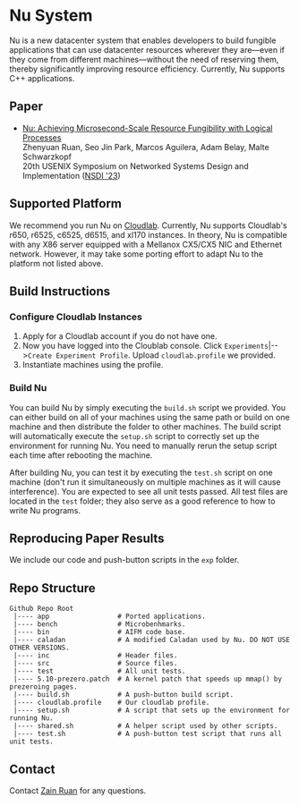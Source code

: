 # Nu System

Nu is a new datacenter system that enables developers to build fungible applications that can use datacenter resources wherever they are—even if they come from different machines—without the need of reserving them, thereby significantly improving resource efficiency. Currently, Nu supports C++ applications.

## Paper
* [Nu: Achieving Microsecond-Scale Resource Fungibility with Logical Processes](https://www.usenix.org/system/files/nsdi23-ruan.pdf)<br>
Zhenyuan Ruan, Seo Jin Park, Marcos Aguilera, Adam Belay, Malte Schwarzkopf<br>
20th USENIX Symposium on Networked Systems Design and Implementation ([NSDI '23](https://www.usenix.org/conference/nsdi23))<br>

## Supported Platform
We recommend you run Nu on [Cloudlab](https://www.cloudlab.us/). Currently, Nu supports Cloudlab's r650, r6525, c6525, d6515, and xl170 instances. In theory, Nu is compatible with any X86 server equipped with a Mellanox CX5/CX5 NIC and Ethernet network. However, it may take some porting effort to adapt Nu to the platform not listed above.

## Build Instructions
### Configure Cloudlab Instances
1) Apply for a Cloudlab account if you do not have one.
2) Now you have logged into the Cloublab console. Click `Experiments`|-->`Create Experiment Profile`. Upload `cloudlab.profile` we provided.
3) Instantiate machines using the profile. 

### Build Nu
You can build Nu by simply executing the `build.sh` script we provided. You can either build on all of your machines using the same path or build on one machine and then distribute the folder to other machines. The build script will automatically execute the `setup.sh` script to correctly set up the environment for running Nu. You need to manually rerun the setup script each time after rebooting the machine.

After building Nu, you can test it by executing the `test.sh` script on one machine (don't run it simultaneously on multiple machines as it will cause interference). You are expected to see all unit tests passed. All test files are located in the `test` folder; they also serve as a good reference to how to write Nu programs.

## Reproducing Paper Results
We include our code and push-button scripts in the ``exp`` folder.

## Repo Structure
```
Github Repo Root
 |---- app                 # Ported applications.
 |---- bench               # Microbenhmarks.
 |---- bin                 # AIFM code base.
 |---- caladan             # A modified Caladan used by Nu. DO NOT USE OTHER VERSIONS.
 |---- inc                 # Header files.
 |---- src                 # Source files.
 |---- test                # All unit tests.
 |---- 5.10-prezero.patch  # A kernel patch that speeds up mmap() by prezeroing pages.
 |---- build.sh            # A push-button build script.
 |---- cloudlab.profile    # Our cloudlab profile.
 |---- setup.sh            # A script that sets up the environment for running Nu.
 |---- shared.sh           # A helper script used by other scripts.
 |---- test.sh             # A push-button test script that runs all unit tests.
```

## Contact
Contact [Zain Ruan](mailto:zainruan@csail.mit.edu) for any questions.
